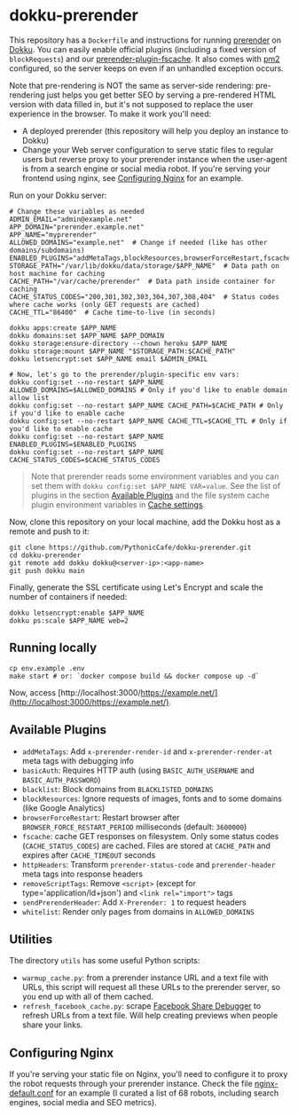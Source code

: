 # dokku-prerender

This repository has a `Dockerfile` and instructions for running [prerender](https://github.com/prerender/prerender) on
[Dokku](https://dokku.com/). You can easily enable official plugins (including a fixed version of `blockRequests`) and
our [prerender-plugin-fscache](https://www.npmjs.com/package/prerender-plugin-fscache). It also comes with
[pm2](https://pm2.keymetrics.io/) configured, so the server keeps on even if an unhandled exception occurs.

Note that pre-rendering is NOT the same as server-side rendering: pre-rendering just helps you get better SEO by
serving a pre-rendered HTML version with data filled in, but it's not supposed to replace the user experience in the
browser. To make it work you'll need:

- A deployed prerender (this repository will help you deploy an instance to Dokku)
- Change your Web server configuration to serve static files to regular users but reverse proxy to your prerender
  instance when the user-agent is from a search engine or social media robot. If you're serving your frontend using
  nginx, see [Configuring Nginx](#configuring-nginx) for an example.

Run on your Dokku server:

```shell
# Change these variables as needed
ADMIN_EMAIL="admin@example.net"
APP_DOMAIN="prerender.example.net"
APP_NAME="myprerender"
ALLOWED_DOMAINS="example.net"  # Change if needed (like has other domains/subdomains)
ENABLED_PLUGINS="addMetaTags,blockResources,browserForceRestart,fscache,removeScriptTags,whitelist"
STORAGE_PATH="/var/lib/dokku/data/storage/$APP_NAME"  # Data path on host machine for caching
CACHE_PATH="/var/cache/prerender"  # Data path inside container for caching
CACHE_STATUS_CODES="200,301,302,303,304,307,308,404"  # Status codes where cache works (only GET requests are cached)
CACHE_TTL="86400"  # Cache time-to-live (in seconds)

dokku apps:create $APP_NAME
dokku domains:set $APP_NAME $APP_DOMAIN
dokku storage:ensure-directory --chown heroku $APP_NAME
dokku storage:mount $APP_NAME "$STORAGE_PATH:$CACHE_PATH"
dokku letsencrypt:set $APP_NAME email $ADMIN_EMAIL

# Now, let's go to the prerender/plugin-specific env vars:
dokku config:set --no-restart $APP_NAME ALLOWED_DOMAINS=$ALLOWED_DOMAINS # Only if you'd like to enable domain allow list
dokku config:set --no-restart $APP_NAME CACHE_PATH=$CACHE_PATH # Only if you'd like to enable cache
dokku config:set --no-restart $APP_NAME CACHE_TTL=$CACHE_TTL # Only if you'd like to enable cache
dokku config:set --no-restart $APP_NAME ENABLED_PLUGINS=$ENABLED_PLUGINS
dokku config:set --no-restart $APP_NAME CACHE_STATUS_CODES=$CACHE_STATUS_CODES
```

> Note that prerender reads some environment variables and you can set them with
> `dokku config:set $APP_NAME VAR=value`. See the list of plugins in the section [Available
> Plugins](#available-plugins) and the file system cache plugin environment variables in [Cache
> settings](#cache-settings).

Now, clone this repository on your local machine, add the Dokku host as a remote and push to it:

```shell
git clone https://github.com/PythonicCafe/dokku-prerender.git
cd dokku-prerender
git remote add dokku dokku@<server-ip>:<app-name>
git push dokku main
```

Finally, generate the SSL certificate using Let's Encrypt and scale the number of containers if needed:

```shell
dokku letsencrypt:enable $APP_NAME
dokku ps:scale $APP_NAME web=2
```

## Running locally

```shell
cp env.example .env
make start # or: `docker compose build && docker compose up -d`
```

Now, access [http://localhost:3000/https://example.net/](http://localhost:3000/https://example.net/).

## Available Plugins

- `addMetaTags`: Add `x-prerender-render-id` and `x-prerender-render-at` meta tags with debugging info
- `basicAuth`: Requires HTTP auth (using `BASIC_AUTH_USERNAME` and `BASIC_AUTH_PASSWORD`)
- `blacklist`: Block domains from `BLACKLISTED_DOMAINS`
- `blockResources`: Ignore requests of images, fonts and to some domains (like Google Analytics)
- `browserForceRestart`: Restart browser after `BROWSER_FORCE_RESTART_PERIOD` milliseconds (default: `3600000`)
- `fscache`: cache GET responses on filesystem. Only some status codes (`CACHE_STATUS_CODES`) are cached. Files
  are stored at `CACHE_PATH` and expires after `CACHE_TIMEOUT` seconds
- `httpHeaders`: Transform `prerender-status-code` and `prerender-header` meta tags into response headers
- `removeScriptTags`: Remove `<script>` (except for type='application/ld+json') and `<link rel="import">` tags
- `sendPrerenderHeader`: Add `X-Prerender: 1` to request headers
- `whitelist`: Render only pages from domains in `ALLOWED_DOMAINS`

## Utilities

The directory `utils` has some useful Python scripts:

- `warmup_cache.py`: from a prerender instance URL and a text file with URLs, this script will request all these URLs
  to the prerender server, so you end up with all of them cached.
- `refresh_facebook_cache.py`: scrape [Facebook Share Debugger](https://developers.facebook.com/tools/debug/) to
  refresh URLs from a text file. Will help creating previews when people share your links.

## Configuring Nginx

If you're serving your static file on Nginx, you'll need to configure it to proxy the robot requests through your
prerender instance. Check the file [nginx-default.conf](nginx-default.conf) for an example (I curated a list of 68
robots, including search engines, social media and SEO metrics).
